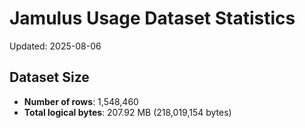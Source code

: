 # Jamulus Usage Dataset Statistics

Updated: 2025-08-06

## Dataset Size
- **Number of rows**: 1,548,460
- **Total logical bytes**: 207.92 MB (218,019,154 bytes)
